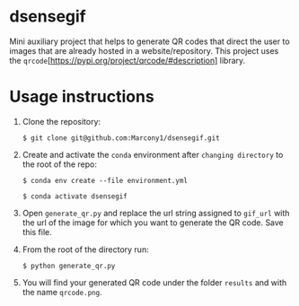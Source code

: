 # dsensegif
Mini auxiliary project that helps to generate QR codes that direct the user to images that are already hosted in a website/repository. This project uses the `qrcode`[https://pypi.org/project/qrcode/#description] library.

# Usage instructions

1. Clone the repository:

    ```console
    $ git clone git@github.com:Marcony1/dsensegif.git
    ```

2. Create and activate the `conda` environment after `changing directory` to the root of the repo:
    ```console
    $ conda env create --file environment.yml
    ```

    ```console
    $ conda activate dsensegif
    ```

3. Open `generate_qr.py` and replace the url string assigned to `gif_url` with the url of the image for which you want to generate the QR code. Save this file. 

4. From the root of the directory run: 

    ```console
    $ python generate_qr.py
    ```

5. You will find your generated QR code under the folder `results` and with the name `qrcode.png`.